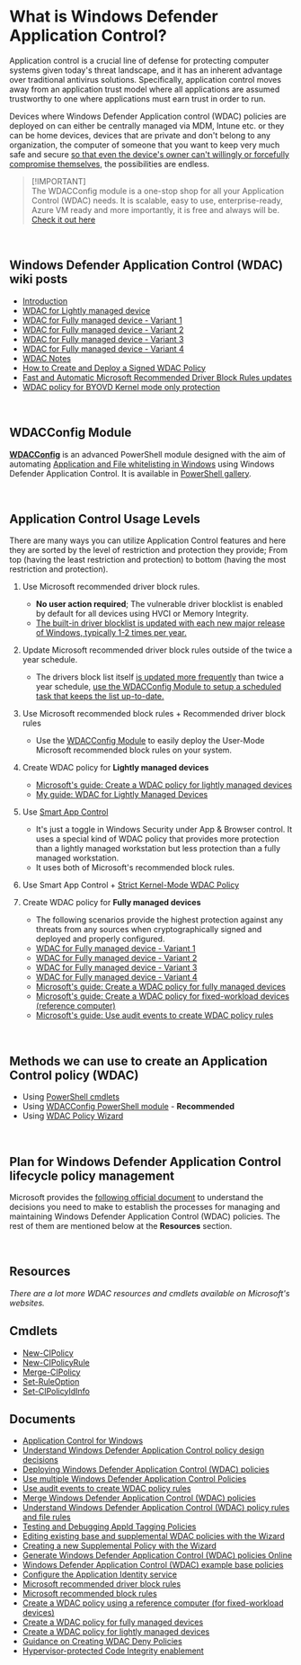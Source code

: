 # What is Windows Defender Application Control?

Application control is a crucial line of defense for protecting computer systems given today's threat landscape, and it has an inherent advantage over traditional antivirus solutions. Specifically, application control moves away from an application trust model where all applications are assumed trustworthy to one where applications must earn trust in order to run.

Devices where Windows Defender Application control (WDAC) policies are deployed on can either be centrally managed via MDM, Intune etc. or they can be home devices, devices that are private and don't belong to any organization, the computer of someone that you want to keep very much safe and secure [so that even the device's owner can't willingly or forcefully compromise themselves,](https://github.com/HotCakeX/Harden-Windows-Security/wiki/How-to-Create-and-Deploy-a-Signed-WDAC-Policy-Windows-Defender-Application-Control) the possibilities are endless.

> [!IMPORTANT]\
> The WDACConfig module is a one-stop shop for all your Application Control (WDAC) needs. It is scalable, easy to use, enterprise-ready, Azure VM ready and more importantly, it is free and always will be. [Check it out here](https://github.com/HotCakeX/Harden-Windows-Security/wiki/WDACConfig)

<br>

## Windows Defender Application Control (WDAC) wiki posts

* [Introduction](https://github.com/HotCakeX/Harden-Windows-Security/wiki/Introduction)
* [WDAC for Lightly managed device](https://github.com/HotCakeX/Harden-Windows-Security/wiki/WDAC-for-Lightly-Managed-Devices)
* [WDAC for Fully managed device - Variant 1](https://github.com/HotCakeX/Harden-Windows-Security/wiki/WDAC-for-Fully-Managed-Devices)
* [WDAC for Fully managed device - Variant 2](https://github.com/HotCakeX/Harden-Windows-Security/wiki/WDAC-for-Fully-Managed-Devices--Variant-2)
* [WDAC for Fully managed device - Variant 3](https://github.com/HotCakeX/Harden-Windows-Security/wiki/WDAC-policy-for-Fully-managed-device---Variant-3)
* [WDAC for Fully managed device - Variant 4](https://github.com/HotCakeX/Harden-Windows-Security/wiki/WDAC-policy-for-Fully-managed-device---Variant-4)
* [WDAC Notes](https://github.com/HotCakeX/Harden-Windows-Security/wiki/WDAC-Notes)
* [How to Create and Deploy a Signed WDAC Policy](https://github.com/HotCakeX/Harden-Windows-Security/wiki/How-to-Create-and-Deploy-a-Signed-WDAC-Policy-Windows-Defender-Application-Control)
* [Fast and Automatic Microsoft Recommended Driver Block Rules updates](https://github.com/HotCakeX/Harden-Windows-Security/wiki/Fast-and-Automatic-Microsoft-Recommended-Driver-Block-Rules-updates)
* [WDAC policy for BYOVD Kernel mode only protection](https://github.com/HotCakeX/Harden-Windows-Security/wiki/WDAC-policy-for-BYOVD-Kernel-mode-only-protection)

<br>

## WDACConfig Module

[**WDACConfig**](https://github.com/HotCakeX/Harden-Windows-Security/wiki/WDACConfig) is an advanced PowerShell module designed with the aim of automating [Application and File whitelisting in Windows](https://learn.microsoft.com/en-us/windows/security/application-security/application-control/windows-defender-application-control/wdac) using Windows Defender Application Control. It is available in [PowerShell gallery](https://www.powershellgallery.com/packages/WDACConfig/).

<br>

## Application Control Usage Levels

There are many ways you can utilize Application Control features and here they are sorted by the level of restriction and protection they provide; From top (having the least restriction and protection) to bottom (having the most restriction and protection).

1. Use Microsoft recommended driver block rules.
      - **No user action required**; The vulnerable driver blocklist is enabled by default for all devices using HVCI or Memory Integrity.
      - [The built-in driver blocklist is updated with each new major release of Windows, typically 1-2 times per year.](https://learn.microsoft.com/en-us/windows/security/application-security/application-control/windows-defender-application-control/design/microsoft-recommended-driver-block-rules)

2. Update Microsoft recommended driver block rules outside of the twice a year schedule.
      - The drivers block list itself [is updated more frequently](https://github.com/MicrosoftDocs/windows-itpro-docs/commits/public/windows/security/application-security/application-control/windows-defender-application-control/design/microsoft-recommended-driver-block-rules.md) than twice a year schedule, [use the WDACConfig Module to setup a scheduled task that keeps the list up-to-date.](https://github.com/HotCakeX/Harden-Windows-Security/wiki/Fast-and-Automatic-Microsoft-Recommended-Driver-Block-Rules-updates)
3. Use Microsoft recommended block rules + Recommended driver block rules
      - Use the [WDACConfig Module](https://github.com/HotCakeX/Harden-Windows-Security/wiki/New-WDACConfig#new-wdacconfig--getblockrules) to easily deploy the User-Mode Microsoft recommended block rules on your system.
4. Create WDAC policy for **Lightly managed devices**
      - [Microsoft's guide: Create a WDAC policy for lightly managed devices](https://learn.microsoft.com/en-us/windows/security/application-security/application-control/windows-defender-application-control/design/create-wdac-policy-for-lightly-managed-devices)
      - [My guide: WDAC for Lightly Managed Devices](https://github.com/HotCakeX/Harden-Windows-Security/wiki/WDAC-for-Lightly-Managed-Devices)
5. Use [Smart App Control](https://support.microsoft.com/en-us/topic/what-is-smart-app-control-285ea03d-fa88-4d56-882e-6698afdb7003)
      - It's just a toggle in Windows Security under App & Browser control. It uses a special kind of WDAC policy that provides more protection than a lightly managed workstation but less protection than a fully managed workstation.
      - It uses both of Microsoft's recommended block rules.
6. Use Smart App Control + [Strict Kernel-Mode WDAC Policy](https://github.com/HotCakeX/Harden-Windows-Security/wiki/New%E2%80%90KernelModeWDACConfig)
7. Create WDAC policy for **Fully managed devices**
      - The following scenarios provide the highest protection against any threats from any sources when cryptographically signed and deployed and properly configured.
      - [WDAC for Fully managed device - Variant 1](https://github.com/HotCakeX/Harden-Windows-Security/wiki/WDAC-for-Fully-Managed-Devices)
      - [WDAC for Fully managed device - Variant 2](https://github.com/HotCakeX/Harden-Windows-Security/wiki/WDAC-for-Fully-Managed-Devices--Variant-2)
      - [WDAC for Fully managed device - Variant 3](https://github.com/HotCakeX/Harden-Windows-Security/wiki/WDAC-policy-for-Fully-managed-device---Variant-3)
      - [WDAC for Fully managed device - Variant 4](https://github.com/HotCakeX/Harden-Windows-Security/wiki/WDAC-policy-for-Fully-managed-device---Variant-4)
      - [Microsoft's guide: Create a WDAC policy for fully managed devices](https://learn.microsoft.com/en-us/windows/security/application-security/application-control/windows-defender-application-control/design/create-wdac-policy-for-fully-managed-devices)
      - [Microsoft's guide: Create a WDAC policy for fixed-workload devices (reference computer)](https://learn.microsoft.com/en-us/windows/security/application-security/application-control/windows-defender-application-control/design/create-wdac-policy-using-reference-computer)
      - [Microsoft's guide: Use audit events to create WDAC policy rules](https://learn.microsoft.com/en-us/windows/security/application-security/application-control/windows-defender-application-control/deployment/audit-wdac-policies)

<br>

## Methods we can use to create an Application Control policy (WDAC)

* Using [PowerShell cmdlets](https://learn.microsoft.com/en-us/powershell/module/configci)
* Using [WDACConfig PowerShell module](https://github.com/HotCakeX/Harden-Windows-Security/wiki/WDACConfig) - **Recommended**
* Using [WDAC Policy Wizard](https://webapp-wdac-wizard.azurewebsites.net/)

<br>

## Plan for Windows Defender Application Control lifecycle policy management

Microsoft provides the [following official document](https://learn.microsoft.com/en-us/windows/security/application-security/application-control/windows-defender-application-control/design/plan-wdac-management) to understand the decisions you need to make to establish the processes for managing and maintaining Windows Defender Application Control (WDAC) policies. The rest of them are mentioned below at the **Resources** section.

<br>

## Resources

*There are a lot more WDAC resources and cmdlets available on Microsoft's websites.*

## Cmdlets

* [New-CIPolicy](https://learn.microsoft.com/en-us/powershell/module/configci/new-cipolicy)
* [New-CIPolicyRule](https://learn.microsoft.com/en-us/powershell/module/configci/new-cipolicyrule)
* [Merge-CIPolicy](https://learn.microsoft.com/en-us/powershell/module/configci/merge-cipolicy)
* [Set-RuleOption](https://learn.microsoft.com/en-us/powershell/module/configci/set-ruleoption)
* [Set-CIPolicyIdInfo](https://learn.microsoft.com/en-us/powershell/module/configci/set-cipolicyidinfo)

## Documents

* [Application Control for Windows](https://learn.microsoft.com/en-us/windows/security/application-security/application-control/windows-defender-application-control/wdac)
* [Understand Windows Defender Application Control policy design decisions](https://learn.microsoft.com/en-us/windows/security/application-security/application-control/windows-defender-application-control/design/understand-wdac-policy-design-decisions)
* [Deploying Windows Defender Application Control (WDAC) policies](https://learn.microsoft.com/en-us/windows/security/application-security/application-control/windows-defender-application-control/deployment/wdac-deployment-guide)
* [Use multiple Windows Defender Application Control Policies](https://learn.microsoft.com/en-us/windows/security/application-security/application-control/windows-defender-application-control/design/deploy-multiple-wdac-policies)
* [Use audit events to create WDAC policy rules](https://learn.microsoft.com/en-us/windows/security/application-security/application-control/windows-defender-application-control/deployment/audit-wdac-policies)
* [Merge Windows Defender Application Control (WDAC) policies](https://learn.microsoft.com/en-us/windows/security/application-security/application-control/windows-defender-application-control/deployment/merge-wdac-policies)
* [Understand Windows Defender Application Control (WDAC) policy rules and file rules](https://learn.microsoft.com/en-us/windows/security/application-security/application-control/windows-defender-application-control/design/select-types-of-rules-to-create#windows-defender-application-control-policy-rules)
* [Testing and Debugging AppId Tagging Policies](https://learn.microsoft.com/en-us/windows/security/application-security/application-control/windows-defender-application-control/AppIdTagging/debugging-operational-guide-appid-tagging-policies)
* [Editing existing base and supplemental WDAC policies with the Wizard](https://learn.microsoft.com/en-us/windows/security/application-security/application-control/windows-defender-application-control/design/wdac-wizard-editing-policy)
* [Creating a new Supplemental Policy with the Wizard](https://learn.microsoft.com/en-us/windows/security/application-security/application-control/windows-defender-application-control/design/wdac-wizard-create-supplemental-policy)
* [Generate Windows Defender Application Control (WDAC) policies Online](https://schneegans.de/windows/wdac-policy-generator/)
* [Windows Defender Application Control (WDAC) example base policies](https://learn.microsoft.com/en-us/windows/security/application-security/application-control/windows-defender-application-control/design/example-wdac-base-policies)
* [Configure the Application Identity service](https://learn.microsoft.com/en-us/windows/security/application-security/application-control/windows-defender-application-control/applocker/configure-the-application-identity-service)
* [Microsoft recommended driver block rules](https://learn.microsoft.com/en-us/windows/security/application-security/application-control/windows-defender-application-control/design/microsoft-recommended-driver-block-rules)
* [Microsoft recommended block rules](https://learn.microsoft.com/en-us/windows/security/application-security/application-control/windows-defender-application-control/design/applications-that-can-bypass-wdac)
* [Create a WDAC policy using a reference computer (for fixed-workload devices)](https://learn.microsoft.com/en-us/windows/security/application-security/application-control/windows-defender-application-control/design/create-wdac-policy-using-reference-computer)
* [Create a WDAC policy for fully managed devices](https://learn.microsoft.com/en-us/windows/security/application-security/application-control/windows-defender-application-control/design/create-wdac-policy-for-fully-managed-devices)
* [Create a WDAC policy for lightly managed devices](https://learn.microsoft.com/en-us/windows/security/application-security/application-control/windows-defender-application-control/design/create-wdac-policy-for-lightly-managed-devices)
* [Guidance on Creating WDAC Deny Policies](https://learn.microsoft.com/en-us/windows/security/application-security/application-control/windows-defender-application-control/design/create-wdac-deny-policy)
* [Hypervisor-protected Code Integrity enablement](https://learn.microsoft.com/en-us/windows-hardware/design/device-experiences/oem-hvci-enablement)

<br>
